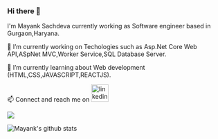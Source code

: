 ### Hi there 👋 
I'm Mayank Sachdeva currently working as Software engineer based in Gurgaon,Haryana.

🔭 I’m currently working on  Techologies such as Asp.Net Core Web API,ASpNet MVC,Worker Service,SQL Database Server.

🌱 I’m currently learning about Web development (HTML,CSS,JAVASCRIPT,REACTJS).

📫 Connect and reach me on [<img src='https://content.linkedin.com/content/dam/me/business/en-us/amp/brand-site/v2/bg/LI-Bug.svg.original.svg' alt='linkedin' height='40'>](www.linkedin.com/in/mayank-sachdeva-22a4ba135/)

![](https://komarev.com/ghpvc/?username=mayank-725)

![Mayank's github stats](https://github-readme-stats.vercel.app/api?username=mayank-725&show_icons=true&theme=radical)
<!--
**mayank-725/mayank-725** is a ✨ _special_ ✨ repository because its `README.md` (this file) appears on your GitHub profile.

Here are some ideas to get you started:

- 🔭 I’m currently working on ...
- 🌱 I’m currently learning ...
- 👯 I’m looking to collaborate on ...
- 🤔 I’m looking for help with ...
- 💬 Ask me about ...
- 📫 How to reach me: ...
- 😄 Pronouns: ...
- ⚡ Fun fact: ...
-->
